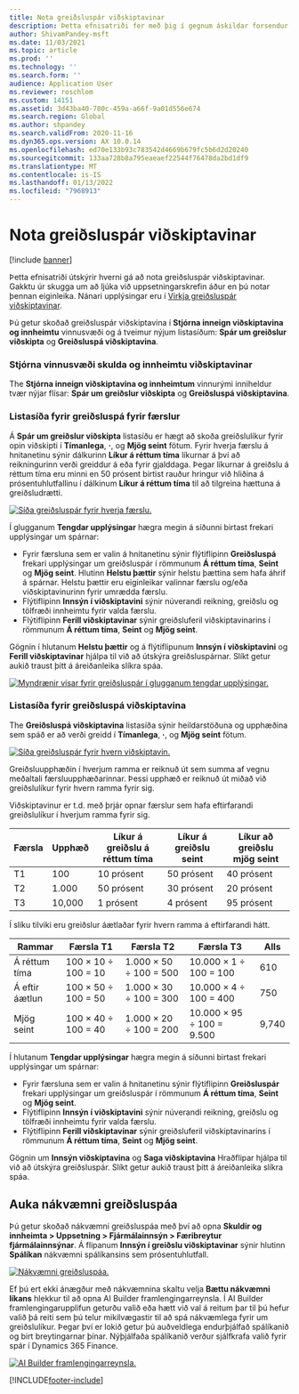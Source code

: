```yaml
---
title: Nota greiðsluspár viðskiptavinar
description: Þetta efnisatriði fer með þig í gegnum áskildar forsendur og áskilin skref til að nota prufuútgáfu Fjármálainnsýnar.
author: ShivamPandey-msft
ms.date: 11/03/2021
ms.topic: article
ms.prod: ''
ms.technology: ''
ms.search.form: ''
audience: Application User
ms.reviewer: roschlom
ms.custom: 14151
ms.assetid: 3d43ba40-780c-459a-a66f-9a01d556e674
ms.search.region: Global
ms.author: shpandey
ms.search.validFrom: 2020-11-16
ms.dyn365.ops.version: AX 10.0.14
ms.openlocfilehash: ed70e133b93c783542d4669b679fc5b6d2d20240
ms.sourcegitcommit: 133aa728b8a795eaeaef22544f76478da2bd1df9
ms.translationtype: MT
ms.contentlocale: is-IS
ms.lasthandoff: 01/13/2022
ms.locfileid: "7968913"
---
```

# <a name="use-customer-payment-predictions"></a>Nota greiðsluspár viðskiptavinar

[!include [banner](../includes/banner.md)]

Þetta efnisatriði útskýrir hverni gá að nota greiðsluspár viðskiptavinar. Gakktu úr skugga um að ljúka við uppsetningarskrefin áður en þú notar þennan eiginleika. Nánari upplýsingar eru í [Virkja greiðsluspár viðskiptavinar](enable-cust-paymnt-prediction.md).

Þú getur skoðað greiðsluspár viðskiptavina í **Stjórna inneign viðskiptavina og innheimtu** vinnusvæði og á tveimur nýjum listasíðum: **Spár um greiðslur viðskipta** og **Greiðsluspá viðskiptavina**.

### <a name="manage-customer-credit-and-collections-workspace"></a>Stjórna vinnusvæði skulda og innheimtu viðskiptavinar

The **Stjórna inneign viðskiptavina og innheimtum** vinnurými inniheldur tvær nýjar flísar: **Spár um greiðslur viðskipta** og **Greiðsluspá viðskiptavina**.

### <a name="transaction-payment-predictions-list-page"></a>Listasíða fyrir greiðsluspá fyrir færslur

Á **Spár um greiðslur viðskipta** listasíðu er hægt að skoða greiðslulíkur fyrir opin viðskipti í **Tímanlega**, **·**, og **Mjög seint** fötum. Fyrir hverja færslu á hnitanetinu sýnir dálkurinn **Líkur á réttum tíma** líkurnar á því að reikningurinn verði greiddur á eða fyrir gjalddaga. Þegar líkurnar á greiðslu á réttum tíma eru minni en 50 prósent birtist rauður hringur við hliðina á prósentuhlutfallinu í dálkinum **Líkur á réttum tíma** til að tilgreina hættuna á greiðsludrætti.

[![Síða greiðsluspár fyrir hverja færslu.](./media/payment-predictions-per-transaction.png)](./media/payment-predictions-per-transaction.png)

Í glugganum **Tengdar upplýsingar** hægra megin á síðunni birtast frekari upplýsingar um spárnar:

- Fyrir færsluna sem er valin á hnitanetinu sýnir flýtiflipinn **Greiðsluspá** frekari upplýsingar um greiðsluspár í römmunum **Á réttum tíma**, **Seint** og **Mjög seint**. Hlutinn **Helstu þættir** sýnir helstu þættina sem hafa áhrif á spárnar. Helstu þættir eru eiginleikar valinnar færslu og/eða viðskiptavinurinn fyrir umrædda færslu.
- Flýtiflipinn **Innsýn í viðskiptavini** sýnir núverandi reikning, greiðslu og tölfræði innheimtu fyrir valda færslu.
- Flýtiflipinn **Ferill viðskiptavinar** sýnir greiðsluferil viðskiptavinarins í römmunum **Á réttum tíma**, **Seint** og **Mjög seint**.

Gögnin í hlutanum **Helstu þættir** og á flýtiflipunum **Innsýn í viðskiptavini** og **Ferill viðskiptavinar** hjálpa til við að útskýra greiðsluspárnar. Slíkt getur aukið traust þitt á áreiðanleika slíkra spáa.

[![Myndrænir vísar fyrir greiðsluspár í glugganum tengdar upplýsingar.](./media/payment-prediction-gauges.png)](./media/payment-prediction-gauges.png)

### <a name="customer-payment-predictions-list-page"></a>Listasíða fyrir greiðsluspá viðskiptavina

The **Greiðsluspá viðskiptavina** listasíða sýnir heildarstöðuna og upphæðina sem spáð er að verði greidd í **Tímanlega**, **·**, og **Mjög seint** fötum.

[![Síða greiðsluspár fyrir hvern viðskiptavin.](./media/payment-predictions-per-transaction-02.png)](./media/payment-predictions-per-transaction-02.png)

Greiðsluupphæðin í hverjum ramma er reiknuð út sem summa af vegnu meðaltali færsluupphæðarinnar. Þessi upphæð er reiknuð út miðað við greiðslulíkur fyrir hvern ramma fyrir sig.

Viðskiptavinur er t.d. með þrjár opnar færslur sem hafa eftirfarandi greiðslulíkur í hverjum ramma fyrir sig.

| Færsla | Upphæð | Líkur á greiðslu á réttum tíma | Líkur á greiðslu seint | Líkur að greiðslu mjög seint |
|-------------|--------|-----------------------------|--------------------------|-------------------------------|
| T1          | 100    | 10 prósent                  | 50 prósent               | 40 prósent                    |
| T2          | 1.000  | 50 prósent                  | 30 prósent               | 20 prósent                    |
| T3          | 10,000 | 1 prósent                   | 4 prósent                | 95 prósent                    |

Í slíku tilviki eru greiðslur áætlaðar fyrir hvern ramma á eftirfarandi hátt.

| Rammar   | Færsla T1      | Færsla T2         | Færsla T3            | Alls |
|-----------|---------------------|------------------------|---------------------------|-------|
| Á réttum tíma   | 100 × 10 ÷ 100 = 10 | 1.000 × 50 ÷ 100 = 500 | 10.000 × 1 ÷ 100 = 100    | 610   |
| Á eftir áætlun      | 100 × 50 ÷ 100 = 50 | 1.000 × 30 ÷ 100 = 300 | 10.000 × 4 ÷ 100 = 400    | 750   |
| Mjög seint | 100 × 40 ÷ 100 = 40 | 1.000 × 20 ÷ 100 = 200 | 10.000 × 95 ÷ 100 = 9.500 | 9,740 |

Í hlutanum **Tengdar upplýsingar** hægra megin á síðunni birtast frekari upplýsingar um spárnar:

- Fyrir færsluna sem er valin á hnitanetinu sýnir flýtiflipinn **Greiðsluspár** frekari upplýsingar um greiðsluspár í römmunum **Á réttum tíma**, **Seint** og **Mjög seint**.
- Flýtiflipinn **Innsýn í viðskiptavini** sýnir núverandi reikning, greiðslu og tölfræði innheimtu fyrir valda færslu.
- Flýtiflipinn **Ferill viðskiptavinar** sýnir greiðsluferil viðskiptavinarins í römmunum **Á réttum tíma**, **Seint** og **Mjög seint**.

Gögnin um **Innsýn viðskiptavina** og **Saga viðskiptavina** Hraðflipar hjálpa til við að útskýra greiðsluspár. Slíkt getur aukið traust þitt á áreiðanleika slíkra spáa.

## <a name="improving-the-accuracy-of-payment-predictions"></a>Auka nákvæmni greiðsluspáa

Þú getur skoðað nákvæmni greiðsluspáa með því að opna **Skuldir og innheimta \> Uppsetning \> Fjármálainnsýn \> Færibreytur fjármálainnsýnar**. Á flipanum **Innsýn í greiðslu viðskiptavinar** sýnir hlutinn **Spálíkan** nákvæmni spálíkansins sem prósentuhlutfall.

[![Nákvæmni greiðsluspáa.](./media/finance-insights-parameters-accuracy-2nd.png)](./media/finance-insights-parameters-accuracy-2nd.png)

Ef þú ert ekki ánægður með nákvæmnina skaltu velja **Bættu nákvæmni líkans** hlekkur til að opna AI Builder framlengingarreynsla. Í AI Builder framlengingarupplifun geturðu valið eða hætt við val á reitum þar til þú hefur valið þá reiti sem þú telur mikilvægastir til að spá nákvæmlega fyrir um greiðslulíkur. Þegar því er lokið getur þú auðveldlega endurþjálfað spálíkanið og birt breytingarnar þínar. Nýþjálfaða spálíkanið verður sjálfkrafa valið fyrir spár í Dynamics 365 Finance.

[![AI Builder framlengingarreynsla.](./media/ai-builder.png)](./media/ai-builder.png)

[!INCLUDE[footer-include](../../includes/footer-banner.md)]
